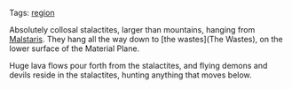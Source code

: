 Tags: [region](Regions)

Absolutely collosal stalactites, larger than mountains, hanging from [Malstaris](Malstaris). They hang all the way down to [the wastes](The Wastes), on the lower surface of the Material Plane.

Huge lava flows pour forth from the stalactites, and flying demons and devils reside in the stalactites, hunting anything that moves below. 

